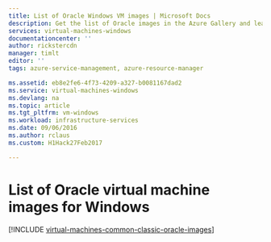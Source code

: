 ```yaml
---
title: List of Oracle Windows VM images | Microsoft Docs
description: Get the list of Oracle images in the Azure Gallery and learn how to create an Oracle virtual machine.
services: virtual-machines-windows
documentationcenter: ''
author: rickstercdn
manager: timlt
editor: ''
tags: azure-service-management, azure-resource-manager

ms.assetid: eb8e2fe6-4f73-4209-a327-b0081167dad2
ms.service: virtual-machines-windows
ms.devlang: na
ms.topic: article
ms.tgt_pltfrm: vm-windows
ms.workload: infrastructure-services
ms.date: 09/06/2016
ms.author: rclaus
ms.custom: H1Hack27Feb2017

---
```

# List of Oracle virtual machine images for Windows 
[!INCLUDE [virtual-machines-common-classic-oracle-images](../../../../includes/virtual-machines-common-classic-oracle-images.md)]

